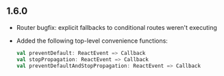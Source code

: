 ## 1.6.0

* Router bugfix: explicit fallbacks to conditional routes weren't executing

* Added the following top-level convenience functions:

    ```scala
    val preventDefault: ReactEvent => Callback
    val stopPropagation: ReactEvent => Callback
    val preventDefaultAndStopPropagation: ReactEvent => Callback
    ```
